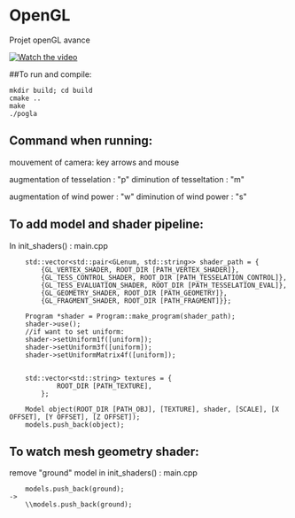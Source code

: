 # OpenGL
Projet openGL avance

[![Watch the video](https://img.youtube.com/vi/366bbG41iAc/maxresdefault.jpg)]( https://youtu.be/366bbG41iAc)

##To run and compile:
```
mkdir build; cd build
cmake ..
make
./pogla
```

## Command when running:

mouvement of camera: key arrows and mouse

augmentation of tesselation : "p"
diminution of tesseltation : "m"

augmentation of wind power : "w"
diminution of wind power : "s"


## To add model and shader pipeline:
In init\_shaders() : main.cpp

```
    std::vector<std::pair<GLenum, std::string>> shader_path = {
        {GL_VERTEX_SHADER, ROOT_DIR [PATH_VERTEX_SHADER]},
        {GL_TESS_CONTROL_SHADER, ROOT_DIR [PATH_TESSELATION_CONTROL]},
        {GL_TESS_EVALUATION_SHADER, ROOT_DIR [PATH_TESSELATION_EVAL]},
        {GL_GEOMETRY_SHADER, ROOT_DIR [PATH_GEOMETRY]},
        {GL_FRAGMENT_SHADER, ROOT_DIR [PATH_FRAGMENT]}};

    Program *shader = Program::make_program(shader_path);
    shader->use();
    //if want to set uniform:
    shader->setUniform1f([uniform]);
    shader->setUniform3f([uniform]);
    shader->setUniformMatrix4f([uniform]);


    std::vector<std::string> textures = {
            ROOT_DIR [PATH_TEXTURE],
        };

    Model object(ROOT_DIR [PATH_OBJ], [TEXTURE], shader, [SCALE], [X OFFSET], [Y OFFSET], [Z OFFSET]);
    models.push_back(object);

```


## To watch mesh geometry shader:
remove "ground" model in init\_shaders() : main.cpp
```
    models.push_back(ground);
->
    \\models.push_back(ground);
```
